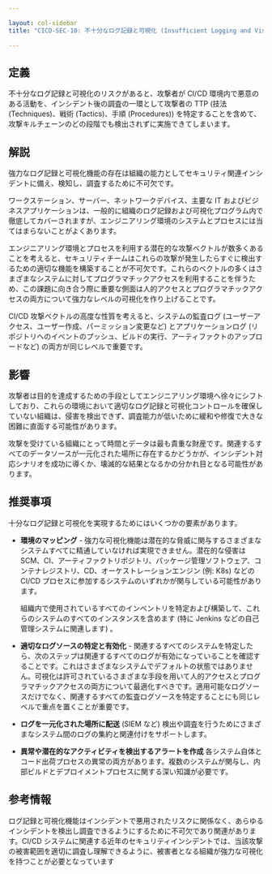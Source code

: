 ```yaml
---

layout: col-sidebar
title: "CICD-SEC-10: 不十分なログ記録と可視化 (Insufficient Logging and Visibility)"

---
```

## 定義

不十分なログ記録と可視化のリスクがあると、攻撃者が CI/CD 環境内で悪意のある活動を、インシデント後の調査の一環として攻撃者の TTP (技法 (Techniques)、戦術 (Tactics)、手順 (Procedures)) を特定することを含めて、攻撃キルチェーンのどの段階でも検出されずに実施できてしまいます。


## 解説

強力なログ記録と可視化機能の存在は組織の能力としてセキュリティ関連インシデントに備え、検知し、調査するために不可欠です。

ワークステーション、サーバー、ネットワークデバイス、主要な IT およびビジネスアプリケーションは、一般的に組織のログ記録および可視化プログラム内で徹底してカバーされますが、エンジニアリング環境のシステムとプロセスには当てはまらないことがよくあります。

エンジニアリング環境とプロセスを利用する潜在的な攻撃ベクトルが数多くあることを考えると、セキュリティチームはこれらの攻撃が発生したらすぐに検出するための適切な機能を構築することが不可欠です。これらのベクトルの多くはさまざまなシステムに対してプログラマチックアクセスを利用することを伴うため、この課題に向き合う際に重要な側面は人的アクセスとプログラマチックアクセスの両方について強力なレベルの可視化を作り上げることです。

CI/CD 攻撃ベクトルの高度な性質を考えると、システムの監査ログ (ユーザーアクセス、ユーザー作成、パーミッション変更など) とアプリケーションログ (リポジトリへのイベントのプッシュ、ビルドの実行、アーティファクトのアップロードなど) の両方が同じレベルで重要です。


## 影響

攻撃者は目的を達成するための手段としてエンジニアリング環境へ徐々にシフトしており、これらの環境において適切なログ記録と可視化コントロールを確保していない組織は、侵害を検出できず、調査能力が低いために緩和や修復で大きな困難に直面する可能性があります。

攻撃を受けている組織にとって時間とデータは最も貴重な財産です。関連するすべてのデータソースが一元化された場所に存在するかどうかが、インシデント対応シナリオを成功に導くか、壊滅的な結果となるかの分かれ目となる可能性があります。


## 推奨事項

十分なログ記録と可視化を実現するためにはいくつかの要素があります。



* **環境のマッピング** - 強力な可視化機能は潜在的な脅威に関与するさまざまなシステムすべてに精通していなければ実現できません。潜在的な侵害は SCM、CI、アーティファクトリポジトリ、パッケージ管理ソフトウェア、コンテナレジストリ、CD、オーケストレーションエンジン (例: K8s) などの CI/CD プロセスに参加するシステムのいずれかが関与している可能性があります。

    組織内で使用されているすべてのインベントリを特定および構築して、これらのシステムのすべてのインスタンスを含めます (特に Jenkins などの自己管理システムに関連します) 。

* **適切なログソースの特定と有効化** - 関連するすべてのシステムを特定したら、次のステップは関連するすべてのログが有効になっていることを確認することです。これはさまざまなシステムでデフォルトの状態ではありません。可視化は許可されているさまざまな手段を用いて人的アクセスとプログラマチックアクセスの両方について最適化すべきです。適用可能なログソースだけでなく、関連するすべての監査ログソースを特定することにも同じレベルで重点を置くことが重要です。
* **ログを一元化された場所に配送** (SIEM など) 検出や調査を行うためにさまざまなシステム間のログの集約と関連付けをサポートします。
* **異常や潜在的なアクティビティを検出するアラートを作成** 各システム自体とコード出荷プロセスの異常の両方があります。複数のシステムが関与し、内部ビルドとデプロイメントプロセスに関する深い知識が必要です。


## 参考情報

ログ記録と可視化機能はインシデントで悪用されたリスクに関係なく、あらゆるインシデントを検出し調査できるようにするために不可欠であり関連があります。CI/CD システムに関連する近年のセキュリティインシデントでは、当該攻撃の被害範囲を適切に調査し理解できるように、被害者となる組織が強力な可視化を持つことが必要となっています
